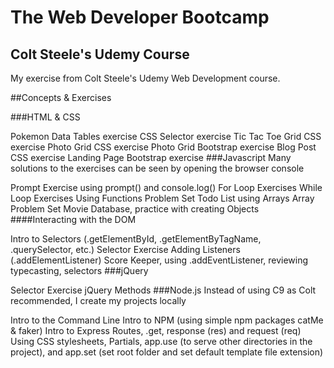 # The Web Developer Bootcamp
## Colt Steele's Udemy Course
My exercise from Colt Steele's Udemy Web Development course.

##Concepts & Exercises

###HTML & CSS

Pokemon Data Tables exercise
CSS Selector exercise
Tic Tac Toe Grid CSS exercise
Photo Grid CSS exercise
Photo Grid Bootstrap exercise
Blog Post CSS exercise
Landing Page Bootstrap exercise
###Javascript Many solutions to the exercises can be seen by opening the browser console

Prompt Exercise using prompt() and console.log()
For Loop Exercises
While Loop Exercises
Using Functions Problem Set
Todo List using Arrays
Array Problem Set
Movie Database, practice with creating Objects
####Interacting with the DOM

Intro to Selectors (.getElementById, .getElementByTagName, .querySelector, etc.)
Selector Exercise
Adding Listeners (.addElementListener)
Score Keeper, using .addEventListener, reviewing typecasting, selectors
###jQuery

Selector Exercise
jQuery Methods
###Node.js Instead of using C9 as Colt recommended, I create my projects locally

Intro to the Command Line
Intro to NPM (using simple npm packages catMe & faker)
Intro to Express
Routes, .get, response (res) and request (req)
Using CSS stylesheets, Partials, app.use (to serve other directories in the project), and app.set (set root folder and set default template file extension)
